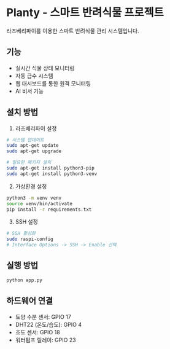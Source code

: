 # Planty - 스마트 반려식물 프로젝트

라즈베리파이를 이용한 스마트 반려식물 관리 시스템입니다.

## 기능
- 실시간 식물 상태 모니터링
- 자동 급수 시스템
- 웹 대시보드를 통한 원격 모니터링
- AI 비서 기능

## 설치 방법

1. 라즈베리파이 설정
```bash
# 시스템 업데이트
sudo apt-get update
sudo apt-get upgrade

# 필요한 패키지 설치
sudo apt-get install python3-pip
sudo apt-get install python3-venv
```

2. 가상환경 설정
```bash
python3 -m venv venv
source venv/bin/activate
pip install -r requirements.txt
```

3. SSH 설정
```bash
# SSH 활성화
sudo raspi-config
# Interface Options -> SSH -> Enable 선택
```

## 실행 방법
```bash
python app.py
```

## 하드웨어 연결
- 토양 수분 센서: GPIO 17
- DHT22 (온도/습도): GPIO 4
- 조도 센서: GPIO 18
- 워터펌프 릴레이: GPIO 23 